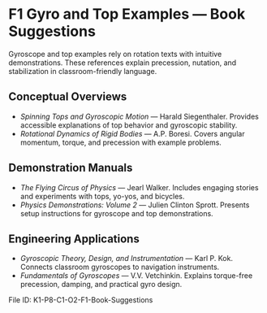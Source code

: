 # F1 Gyro and Top Examples — Book Suggestions

Gyroscope and top examples rely on rotation texts with intuitive demonstrations. These references explain precession, nutation, and stabilization in classroom-friendly language.

## Conceptual Overviews
- *Spinning Tops and Gyroscopic Motion* — Harald Siegenthaler. Provides accessible explanations of top behavior and gyroscopic stability.
- *Rotational Dynamics of Rigid Bodies* — A.P. Boresi. Covers angular momentum, torque, and precession with example problems.

## Demonstration Manuals
- *The Flying Circus of Physics* — Jearl Walker. Includes engaging stories and experiments with tops, yo-yos, and bicycles.
- *Physics Demonstrations: Volume 2* — Julien Clinton Sprott. Presents setup instructions for gyroscope and top demonstrations.

## Engineering Applications
- *Gyroscopic Theory, Design, and Instrumentation* — Karl P. Kok. Connects classroom gyroscopes to navigation instruments.
- *Fundamentals of Gyroscopes* — V.V. Vetchinkin. Explains torque-free precession, damping, and practical gyro design.

File ID: K1-P8-C1-O2-F1-Book-Suggestions
